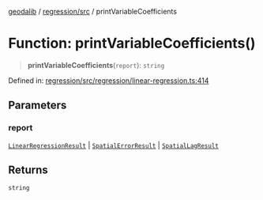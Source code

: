 [geodalib](../../../modules.md) / [regression/src](../index.md) / printVariableCoefficients

# Function: printVariableCoefficients()

> **printVariableCoefficients**(`report`): `string`

Defined in: [regression/src/regression/linear-regression.ts:414](https://github.com/GeoDaCenter/geoda-lib/blob/dd0b55e88e7fa62fd12212664ac5233e391d8b71/js/packages/regression/src/regression/linear-regression.ts#L414)

## Parameters

### report

[`LinearRegressionResult`](../type-aliases/LinearRegressionResult.md) | [`SpatialErrorResult`](../type-aliases/SpatialErrorResult.md) | [`SpatialLagResult`](../type-aliases/SpatialLagResult.md)

## Returns

`string`
